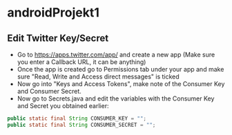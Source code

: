 androidProjekt1
===============

Edit Twitter Key/Secret
-------------------------
* Go to https://apps.twitter.com/app/ and create a new app (Make sure you enter a Callback URL, it can be anything)
* Once the app is created go to Permissions tab under your app and make sure "Read, Write and Access direct messages" is ticked
* Now go into "Keys and Access Tokens", make note of the Consumer Key and Consumer Secret.
* Now go to Secrets.java and edit the variables with the Consumer Key and Secret you obtained earlier:
```java
public static final String CONSUMER_KEY = "";
public static final String CONSUMER_SECRET = "";
```